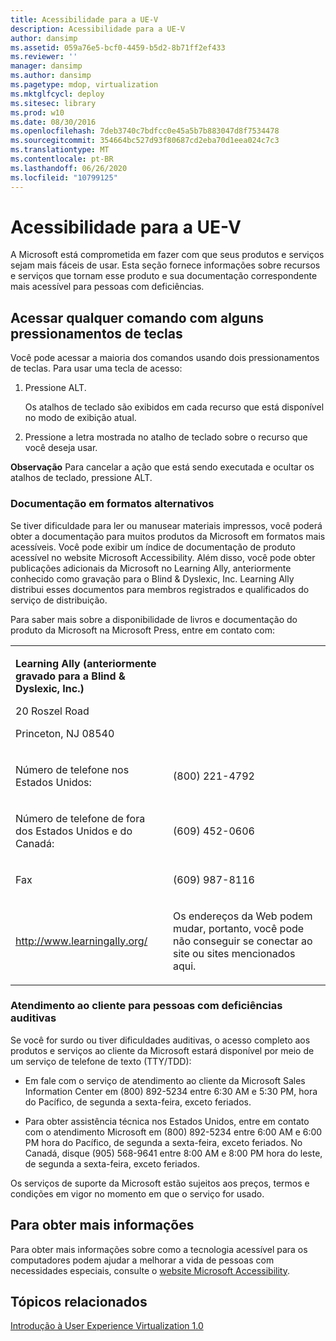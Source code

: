 ```yaml
---
title: Acessibilidade para a UE-V
description: Acessibilidade para a UE-V
author: dansimp
ms.assetid: 059a76e5-bcf0-4459-b5d2-8b71ff2ef433
ms.reviewer: ''
manager: dansimp
ms.author: dansimp
ms.pagetype: mdop, virtualization
ms.mktglfcycl: deploy
ms.sitesec: library
ms.prod: w10
ms.date: 08/30/2016
ms.openlocfilehash: 7deb3740c7bdfcc0e45a5b7b883047d8f7534478
ms.sourcegitcommit: 354664bc527d93f80687cd2eba70d1eea024c7c3
ms.translationtype: MT
ms.contentlocale: pt-BR
ms.lasthandoff: 06/26/2020
ms.locfileid: "10799125"
---
```

# Acessibilidade para a UE-V


A Microsoft está comprometida em fazer com que seus produtos e serviços sejam mais fáceis de usar. Esta seção fornece informações sobre recursos e serviços que tornam esse produto e sua documentação correspondente mais acessível para pessoas com deficiências.

## Acessar qualquer comando com alguns pressionamentos de teclas


Você pode acessar a maioria dos comandos usando dois pressionamentos de teclas. Para usar uma tecla de acesso:

1.  Pressione ALT.

    Os atalhos de teclado são exibidos em cada recurso que está disponível no modo de exibição atual.

2.  Pressione a letra mostrada no atalho de teclado sobre o recurso que você deseja usar.

**Observação**  Para cancelar a ação que está sendo executada e ocultar os atalhos de teclado, pressione ALT.

 

### Documentação em formatos alternativos

Se tiver dificuldade para ler ou manusear materiais impressos, você poderá obter a documentação para muitos produtos da Microsoft em formatos mais acessíveis. Você pode exibir um índice de documentação de produto acessível no website Microsoft Accessibility. Além disso, você pode obter publicações adicionais da Microsoft no Learning Ally, anteriormente conhecido como gravação para o Blind & Dyslexic, Inc. Learning Ally distribui esses documentos para membros registrados e qualificados do serviço de distribuição.

Para saber mais sobre a disponibilidade de livros e documentação do produto da Microsoft na Microsoft Press, entre em contato com:

<table>
<colgroup>
<col width="50%" />
<col width="50%" />
</colgroup>
<tbody>
<tr class="odd">
<td align="left"><p><strong>Learning Ally (anteriormente gravado para a Blind &amp; Dyslexic, Inc.)</strong></p>
<p>20 Roszel Road</p>
<p>Princeton, NJ 08540</p></td>
<td align="left"><p></p></td>
</tr>
<tr class="even">
<td align="left"><p>Número de telefone nos Estados Unidos:</p></td>
<td align="left"><p>(800) 221-4792</p></td>
</tr>
<tr class="odd">
<td align="left"><p>Número de telefone de fora dos Estados Unidos e do Canadá:</p></td>
<td align="left"><p>(609) 452-0606</p></td>
</tr>
<tr class="even">
<td align="left"><p>Fax</p></td>
<td align="left"><p>(609) 987-8116</p></td>
</tr>
<tr class="odd">
<td align="left"><p><a href="https://go.microsoft.com/fwlink/p/?linkid=239" data-raw-source="[http://www.learningally.org/](https://go.microsoft.com/fwlink/p/?linkid=239)">http://www.learningally.org/</a></p></td>
<td align="left"><p>Os endereços da Web podem mudar, portanto, você pode não conseguir se conectar ao site ou sites mencionados aqui.</p></td>
</tr>
</tbody>
</table>

 

### Atendimento ao cliente para pessoas com deficiências auditivas

Se você for surdo ou tiver dificuldades auditivas, o acesso completo aos produtos e serviços ao cliente da Microsoft estará disponível por meio de um serviço de telefone de texto (TTY/TDD):

-   Em fale com o serviço de atendimento ao cliente da Microsoft Sales Information Center em (800) 892-5234 entre 6:30 AM e 5:30 PM, hora do Pacífico, de segunda a sexta-feira, exceto feriados.

-   Para obter assistência técnica nos Estados Unidos, entre em contato com o atendimento Microsoft em (800) 892-5234 entre 6:00 AM e 6:00 PM hora do Pacífico, de segunda a sexta-feira, exceto feriados. No Canadá, disque (905) 568-9641 entre 8:00 AM e 8:00 PM hora do leste, de segunda a sexta-feira, exceto feriados.

Os serviços de suporte da Microsoft estão sujeitos aos preços, termos e condições em vigor no momento em que o serviço for usado.

## Para obter mais informações


Para obter mais informações sobre como a tecnologia acessível para os computadores podem ajudar a melhorar a vida de pessoas com necessidades especiais, consulte o [website Microsoft Accessibility](https://go.microsoft.com/fwlink/p/?linkid=8431).

## Tópicos relacionados


[Introdução à User Experience Virtualization 1.0](getting-started-with-user-experience-virtualization-10.md)

 

 





